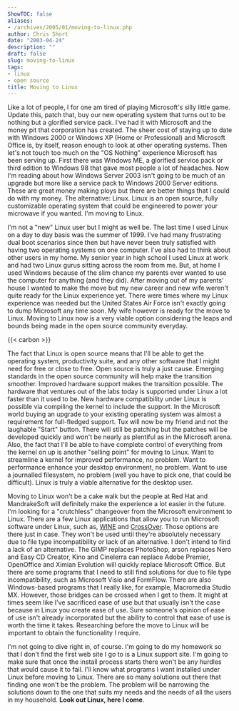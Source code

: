 ```yaml
---
ShowTOC: false
aliases:
- /archives/2005/01/moving-to-linux.php
author: Chris Short
date: "2003-04-24"
description: ""
draft: false
slug: moving-to-linux
tags:
- linux
- open source
title: Moving to Linux
---
```


Like a lot of people, I for one am tired of playing Microsoft's silly little game. Update this, patch that, buy our new operating system that turns out to be nothing but a glorified service pack. I've had it with Microsoft and the money pit that corporation has created. The sheer cost of staying up to date with Windows 2000 or Windows XP (Home or Professional) and Microsoft Office is, by itself, reason enough to look at other operating systems. Then let's not touch too much on the "OS Nothing" experience Microsoft has been serving up. First there was Windows ME, a glorified service pack or third edition to Windows 98 that gave most people a lot of headaches. Now I'm reading about how Windows Server 2003 isn't going to be much of an upgrade but more like a service pack to Windows 2000 Server editions. These are great money making ploys but there are better things that I could do with my money. The alternative: Linux. Linux is an open source, fully customizable operating system that could be engineered to power your microwave if you wanted. I'm moving to Linux.


I'm not a "new" Linux user but I might as well be. The last time I used Linux on a day to day basis was the summer of 1999. I've had many frustrating dual boot scenarios since then but have never been truly satisfied with having two operating systems on one computer. I've also had to think about other users in my home. My senior year in high school I used Linux at work and had two Linux gurus sitting across the room from me. But, at home I used Windows because of the slim chance my parents ever wanted to use the computer for anything (and they did). After moving out of my parents' house I wanted to make the move but my new career and new wife weren't quite ready for the Linux experience yet. There were times where my Linux experience was needed but the United States Air Force isn't exactly going to dump Microsoft any time soon. My wife however is ready for the move to Linux. Moving to Linux now is a very viable option considering the leaps and bounds being made in the open source community everyday.

{{< carbon >}}

The fact that Linux is open source means that I'll be able to get the operating system, productivity suite, and any other software that I might need for free or close to free. Open source is truly a just cause. Emerging standards in the open source community will help make the transition smoother. Improved hardware support makes the transition possible. The hardware that ventures out of the labs today is supported under Linux a lot faster than it used to be. New hardware compatibility under Linux is possible via compiling the kernel to include the support. In the Microsoft world buying an upgrade to your existing operating system was almost a requirement for full-fledged support. Tux will now be my friend and not the laughable "Start" button. There will still be patching but the patches will be developed quickly and won't be nearly as plentiful as in the Microsoft arena. Also, the fact that I'll be able to have complete control of everything from the kernel on up is another "selling point" for moving to Linux. Want to streamline a kernel for improved performance, no problem. Want to performance enhance your desktop environment, no problem. Want to use a journalled filesystem, no problem (well you have to pick one, that could be difficult). Linux is truly a viable alternative for the desktop user.

Moving to Linux won't be a cake walk but the people at Red Hat and MandrakeSoft will definitely make the experience a lot easier in the future. I'm looking for a "crutchless" changeover from the Microsoft environment to Linux. There are a few Linux applications that allow you to run Microsoft software under Linux, such as, [WINE](https://www.winehq.org/) and [CrossOver](https://www.codeweavers.com/). Those options are there just in case. They won't be used until they're absolutely necessary due to file type incompatibility or lack of an alternative. I don't intend to find a lack of an alternative. The GIMP replaces PhotoShop, arson replaces Nero and Easy CD Creator, Kino and Cinelerra can replace Adobe Premier, OpenOffice and Ximian Evolution will quickly replace Microsoft Office. But there are some programs that I need to still find solutions for due to file type incompatibility, such as Microsoft Visio and FormFlow. There are also Windows-based programs that I really like, for example, Macromedia Studio MX. However, those bridges can be crossed when I get to them. It might at times seem like I've sacrificed ease of use but that usually isn't the case because in Linux you create ease of use. Sure someone's opinion of ease of use isn't already incorporated but the ability to control that ease of use is worth the time it takes. Researching before the move to Linux will be important to obtain the functionality I require.

I'm not going to dive right in, of course. I'm going to do my homework so that I don't find the first web site I go to is a Linux support site. I'm going to make sure that once the install process starts there won't be any hurdles that would cause it to fail. I'll know what programs I want installed under Linux before moving to Linux. There are so many solutions out there that finding one won't be the problem. The problem will be narrowing the solutions down to the one that suits my needs and the needs of all the users in my household. **Look out Linux, here I come**.


